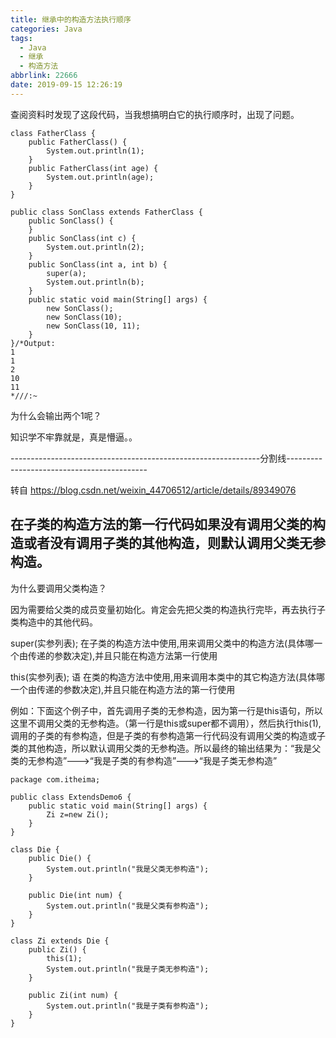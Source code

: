 ```yaml
---
title: 继承中的构造方法执行顺序
categories: Java
tags:
  - Java
  - 继承
  - 构造方法
abbrlink: 22666
date: 2019-09-15 12:26:19
---
```


查阅资料时发现了这段代码，当我想搞明白它的执行顺序时，出现了问题。
<!--more-->

```
class FatherClass {
    public FatherClass() {
        System.out.println(1);
    }
    public FatherClass(int age) {
        System.out.println(age);
    }
}

public class SonClass extends FatherClass {
    public SonClass() {
    }
    public SonClass(int c) {
        System.out.println(2);
    }
    public SonClass(int a, int b) {
        super(a);
        System.out.println(b);
    }
    public static void main(String[] args) {
        new SonClass();
        new SonClass(10);
        new SonClass(10, 11);
    }
}/*Output:
1
1
2
10
11
*///:~
```

为什么会输出两个1呢？

知识学不牢靠就是，真是懵逼。。

--------------------------------------------------------------分割线-------------------------------------------

转自 https://blog.csdn.net/weixin_44706512/article/details/89349076

## 在子类的构造方法的第一行代码如果没有调用父类的构造或者没有调用子类的其他构造，则默认调用父类无参构造。

为什么要调用父类构造？

因为需要给父类的成员变量初始化。肯定会先把父类的构造执行完毕，再去执行子类构造中的其他代码。

super(实参列表); 在子类的构造方法中使用,用来调用父类中的构造方法(具体哪一个由传递的参数决定),并且只能在构造方法第一行使用

this(实参列表); 语 在类的构造方法中使用,用来调用本类中的其它构造方法(具体哪一个由传递的参数决定),并且只能在构造方法的第一行使用

例如：下面这个例子中，首先调用子类的无参构造，因为第一行是this语句，所以这里不调用父类的无参构造。（第一行是this或super都不调用），然后执行this(1),调用的子类的有参构造，但是子类的有参构造第一行代码没有调用父类的构造或子类的其他构造，所以默认调用父类的无参构造。所以最终的输出结果为：“我是父类的无参构造”--->“我是子类的有参构造”--->“我是子类无参构造”

```
package com.itheima;
 
public class ExtendsDemo6 {
	public static void main(String[] args) {
		Zi z=new Zi();
	}
}
 
class Die {
	public Die() {
		System.out.println("我是父类无参构造");
	}
 
	public Die(int num) {
		System.out.println("我是父类有参构造");
	}
}
 
class Zi extends Die {
	public Zi() {
		this(1);
		System.out.println("我是子类无参构造");
	}
 
	public Zi(int num) {
		System.out.println("我是子类有参构造");
	}
}
```